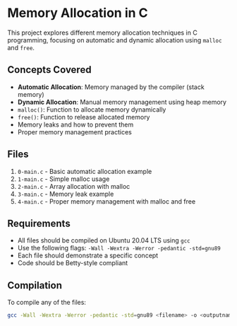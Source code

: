 # Memory Allocation in C

This project explores different memory allocation techniques in C programming, focusing on automatic and dynamic allocation using `malloc` and `free`.

## Concepts Covered

- **Automatic Allocation**: Memory managed by the compiler (stack memory)
- **Dynamic Allocation**: Manual memory management using heap memory
- `malloc()`: Function to allocate memory dynamically
- `free()`: Function to release allocated memory
- Memory leaks and how to prevent them
- Proper memory management practices

## Files

1. `0-main.c` - Basic automatic allocation example
2. `1-main.c` - Simple malloc usage
3. `2-main.c` - Array allocation with malloc
4. `3-main.c` - Memory leak example
5. `4-main.c` - Proper memory management with malloc and free

## Requirements

- All files should be compiled on Ubuntu 20.04 LTS using `gcc`
- Use the following flags: `-Wall -Wextra -Werror -pedantic -std=gnu89`
- Each file should demonstrate a specific concept
- Code should be Betty-style compliant

## Compilation

To compile any of the files:
```bash
gcc -Wall -Wextra -Werror -pedantic -std=gnu89 <filename> -o <outputname>